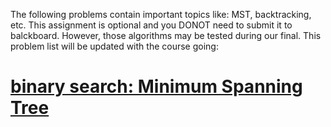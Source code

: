 The following problems contain important topics like:
MST, backtracking, etc. This assignment is optional and you DONOT need to submit it to balckboard. However, those algorithms may be tested during our final.
This problem list will be updated with the course going:

# [binary search: Minimum Spanning Tree](https://binarysearch.com/problems/Minimum-Spanning-Tree)
